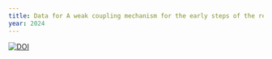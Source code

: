 ```yaml
---
title: Data for A weak coupling mechanism for the early steps of the recovery stroke of myosin VI: a free energy simulation and string method analysis [Data set]
year: 2024
---
```



[![DOI](https://zenodo.org/badge/DOI/10.5281/zenodo.8415241.svg)](https://doi.org/10.5281/zenodo.8415241)
